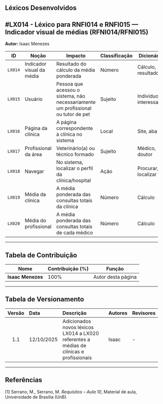 ## Léxicos Desenvolvidos

<a id="LX014 a LX020"></a>

## #LX014 - Léxico para RNFI014 e RNFI015 — Indicador visual de médias (RFNI014/RFNI015)  

**Autor:** Isaac Menezes

| **ID** | **Noção** | **Impacto** | **Classificação** | **Dicionário** | **Rastreamento** |
|---------|------------|-------------|-------------------|----------------|------------------|
| `LX014` | Indicador visual da média | Resultado do cálculo da média ponderada | Número | Cálculo, resultado | RNFI014, RNFI015 |
| `LX015` | Usuário | Pessoa que acessou o sistema, não necessariamente um profissional ou tutor de pet | Sujeito | Individuo, interessado | RNFI014, RNFI015 |
| `LX016` | Página da clínica | A página correspondente à clínica no sistema | Local | Site, aba | RNFI014, RNFI015 |
| `LX017` | Profissional da área | Veterinário(a) ou técnico formado | Sujeito | Médico, doutor | RNFI014, RNFI015 |
| `LX018` | Navegar | No sistema, localizar o perfil da clínica/hospital | Ação | Procurar, localizar | RNFI014, RNFI015 |
| `LX019` | Média da clínica | A média ponderada das consultas totais da clínica | Número | Cálculo | RNFI014, RNFI015 |
| `LX020` | Média do profissional | A média ponderada das consultas totais de cada médico | Número | Cálculo | RNFI014, RNFI015 |

---

## Tabela de Contribuição

| Nome | Contribuição (%) | Função |
|------|------------------|--------|
| **Isaac Menezes** | 100% | Autor desta página |

---

## Tabela de Versionamento

| Versão | Data | Descrição | Autores | Revisores |
|:------:|:-----------|:-------------------------------------------|:--------|:-----------|
| 1.1 | 12/10/2025 | Adicionados novos léxicos LX014 a LX020 referentes a médias de clínicas e profissionais | Isaac | - |

---

## Referências

[1] Serrano, M., Serrano, M. *Requisitos – Aula 10*, Material de aula, Universidade de Brasília (UnB).
